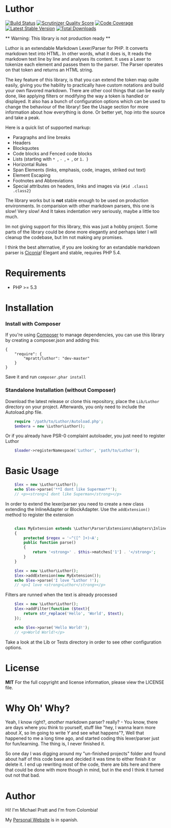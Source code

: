 Luthor
======
[![Build Status](https://secure.travis-ci.org/mpratt/Luthor.png?branch=master)](http://travis-ci.org/mpratt/Luthor)
[![Scrutinizer Quality Score](https://scrutinizer-ci.com/g/mpratt/Luthor/badges/quality-score.png?s=24c42108df50eba8149dfc291f549dfe0d317ef1)](https://scrutinizer-ci.com/g/mpratt/Luthor/)
[![Code Coverage](https://scrutinizer-ci.com/g/mpratt/Luthor/badges/coverage.png?s=537bc5b18469395beb0f944222c0b15bc72c9510)](https://scrutinizer-ci.com/g/mpratt/Luthor/)
[![Latest Stable Version](https://poser.pugx.org/mpratt/luthor/v/stable.png)](https://packagist.org/packages/mpratt/luthor)
[![Total Downloads](https://poser.pugx.org/mpratt/luthor/downloads.png)](https://packagist.org/packages/mpratt/luthor)

** Warning: This library is not production ready **

Luthor is an extendable Markdown Lexer/Parser for PHP. It converts markdown text into HTML. In other words, what it does is,
It reads the markdown text line by line and analyses its content. It uses a Lexer to tokenize each element and passes them to the parser.
The Parser operates on that token and returns an HTML string.

The key feature of this library, is that you can extend the token map quite easily, giving you the hability to practically have
custom notations and build your own flavored markdown. There are other cool things that can be easily done, like applying filters
or modifying the way a token is handled or displayed. It also has a bunch of configuration options which can be used to change the behaviour of the library!
See the Usage section for more information about how everything is done. Or better yet, hop into the source and take a peak.

Here is a quick list of supported markup:
- Paragraphs and line breaks
- Headers
- Blockquotes
- Code blocks and Fenced code blocks
- Lists (starting with `* `, `- `, `+ `, or `1. `)
- Horizontal Rules
- Span Elements (links, emphasis, code, images, striked out text)
- Element Escaping
- Footnotes and Abbreviations
- Special attributes on headers, links and images via `{#id .class1 .class2}`

The library works but is **not** stable enough to be used on production environments. In comparision with other markdown parsers, this one is
slow! Very slow! And It takes indentation very seriously, maybe a little too much.

Im not giving support for this library, this was just a hobby project. Some parts of the library could be done more elegantly and perhaps
later I will cleanup the codebase, but Im not making any promises.

I think the best alternative, if you are looking for an extandable markdown parser is [Ciconia](https://github.com/kzykhys/Ciconia)! Elegant
and stable, requires PHP 5.4.

Requirements
============
- PHP >= 5.3

Installation
============

### Install with Composer
If you're using [Composer](https://github.com/composer/composer) to manage
dependencies, you can use this library by creating a composer.json and adding this:

    {
        "require": {
            "mpratt/luthor": "dev-master"
        }
    }

Save it and run `composer.phar install`

### Standalone Installation (without Composer)
Download the latest release or clone this repository, place the `Lib/Luthor` directory on your project. Afterwards, you only need to include
the Autoload.php file.

```php
    require '/path/to/Luthor/Autoload.php';
    $embera = new \Luthor\Luthor();
```

Or if you already have PSR-0 complaint autoloader, you just need to register Luthor
```php
    $loader->registerNamespace('Luthor', 'path/to/Luthor');
```

Basic Usage
===========

```php
    $lex = new \Luthor\Luthor();
    echo $lex->parse('**I dont like Superman**');
    // <p><strong>I dont like Superman</strong></p>
```

In order to extend the lexer/parser you need to create a new class extending the InlineAdapter or BlockAdapter.
Use the `addExtension()` method to register the extension
```php

    class MyExtension extends \Luthor\Parser\Extensions\Adapters\InlineAdapter
    {
        protected $regex = '~^([^ ]+)~A';
        public function parse()
        {
            return '<strong>' . $this->matches['1'] . '</strong>';
        }
    }

    $lex = new \Luthor\Luthor();
    $lex->addExtension(new MyExtension());
    echo $lex->parse('I love ^Luthor !');
    // <p>I love <strong>Luthor</strong></p>
```

Filters are runned when the text is already processed
```php
    $lex = new \Luthor\Luthor();
    $lex->addFilter(function ($text){
        return str_replace('Hello', 'World', $text);
    });

    echo $lex->parse('Hello World!');
    // <p>World World!</p>
```

Take a look at the Lib or Tests directory in order to see other configuration options.

License
=======
**MIT**
For the full copyright and license information, please view the LICENSE file.

Why Oh' Why?
===========
Yeah, I know right?, _another_ markdown parser? really? - You know, there are days where you think to yourself, stuff like
"hey, I wanna learn more about _X_, so Im going to write _Y_ and see what happens"?, Well that happened to me a long time ago,
and started coding this lexer/parser just for fun/learning. The thing is, I never finished it.

So one day I was digging around my "un-finished projects" folder and found about half of this code base and decided it was time
to either finish it or delete it. I end up rewriting most of the code, there are bits here and there that could be done with more
though in mind, but in the end I think it turned out not that bad.

Author
=====
Hi! I'm Michael Pratt and I'm from Colombia!

My [Personal Website](http://www.michael-pratt.com) is in spanish.
